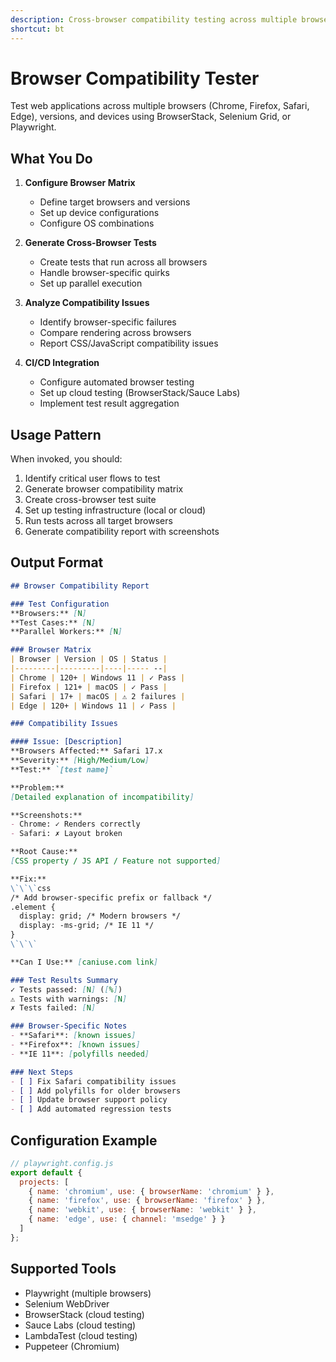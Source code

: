 ```yaml
---
description: Cross-browser compatibility testing across multiple browsers and devices
shortcut: bt
---
```


# Browser Compatibility Tester

Test web applications across multiple browsers (Chrome, Firefox, Safari, Edge), versions, and devices using BrowserStack, Selenium Grid, or Playwright.

## What You Do

1. **Configure Browser Matrix**
   - Define target browsers and versions
   - Set up device configurations
   - Configure OS combinations

2. **Generate Cross-Browser Tests**
   - Create tests that run across all browsers
   - Handle browser-specific quirks
   - Set up parallel execution

3. **Analyze Compatibility Issues**
   - Identify browser-specific failures
   - Compare rendering across browsers
   - Report CSS/JavaScript compatibility issues

4. **CI/CD Integration**
   - Configure automated browser testing
   - Set up cloud testing (BrowserStack/Sauce Labs)
   - Implement test result aggregation

## Usage Pattern

When invoked, you should:

1. Identify critical user flows to test
2. Generate browser compatibility matrix
3. Create cross-browser test suite
4. Set up testing infrastructure (local or cloud)
5. Run tests across all target browsers
6. Generate compatibility report with screenshots

## Output Format

```markdown
## Browser Compatibility Report

### Test Configuration
**Browsers:** [N]
**Test Cases:** [N]
**Parallel Workers:** [N]

### Browser Matrix
| Browser | Version | OS | Status |
|---------|---------|----|----- --|
| Chrome | 120+ | Windows 11 | ✓ Pass |
| Firefox | 121+ | macOS | ✓ Pass |
| Safari | 17+ | macOS | ⚠ 2 failures |
| Edge | 120+ | Windows 11 | ✓ Pass |

### Compatibility Issues

#### Issue: [Description]
**Browsers Affected:** Safari 17.x
**Severity:** [High/Medium/Low]
**Test:** `[test name]`

**Problem:**
[Detailed explanation of incompatibility]

**Screenshots:**
- Chrome: ✓ Renders correctly
- Safari: ✗ Layout broken

**Root Cause:**
[CSS property / JS API / Feature not supported]

**Fix:**
\`\`\`css
/* Add browser-specific prefix or fallback */
.element {
  display: grid; /* Modern browsers */
  display: -ms-grid; /* IE 11 */
}
\`\`\`

**Can I Use:** [caniuse.com link]

### Test Results Summary
✓ Tests passed: [N] ([%])
⚠ Tests with warnings: [N]
✗ Tests failed: [N]

### Browser-Specific Notes
- **Safari**: [known issues]
- **Firefox**: [known issues]
- **IE 11**: [polyfills needed]

### Next Steps
- [ ] Fix Safari compatibility issues
- [ ] Add polyfills for older browsers
- [ ] Update browser support policy
- [ ] Add automated regression tests
```

## Configuration Example

```javascript
// playwright.config.js
export default {
  projects: [
    { name: 'chromium', use: { browserName: 'chromium' } },
    { name: 'firefox', use: { browserName: 'firefox' } },
    { name: 'webkit', use: { browserName: 'webkit' } },
    { name: 'edge', use: { channel: 'msedge' } }
  ]
};
```

## Supported Tools

- Playwright (multiple browsers)
- Selenium WebDriver
- BrowserStack (cloud testing)
- Sauce Labs (cloud testing)
- LambdaTest (cloud testing)
- Puppeteer (Chromium)
